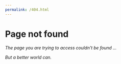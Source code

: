 ```yaml
---
permalink: /404.html
---
```

# Page not found
*The page you are trying to access couldn't be found ...*

*But a better world can.*

